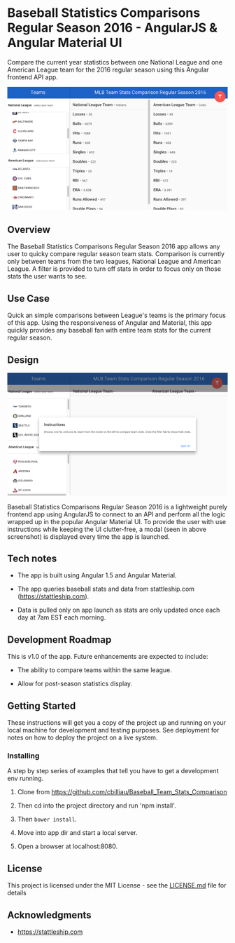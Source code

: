 # Baseball Statistics Comparisons Regular Season 2016 - AngularJS & Angular Material UI

Compare the current year statistics between one National League and one American League team for the 2016 regular season using this Angular frontend API app.

![screenshot](/app/assets/baseball2.png "screenshot")

## Overview

The Baseball Statistics Comparisons Regular Season 2016 app allows any user to quicky compare regular season team stats. Comparison is currently only between teams from the two leagues, National League and American League. A filter is provided to turn off stats in order to focus only on those stats the user wants to see.


## Use Case

Quick an simple comparisons between League's teams is the primary focus of this app. Using the responsiveness of Angular and Material, this app quickly provides any baseball fan with entire team stats for the current regular season.


## Design

![screenshot](/app/assets/baseball1.png "screenshot")

Baseball Statistics Comparisons Regular Season 2016 is a lightweight purely frontend app using AngularJS to connect to an API and perform all the logic wrapped up in the popular Angular Material UI. To provide the user with use instructions while keeping the UI clutter-free, a modal (seen in above screenshot) is displayed every time the app is launched.


## Tech notes

* The app is built using Angular 1.5 and Angular Material.

* The app queries baseball stats and data from stattleship.com (https://stattleship.com).

* Data is pulled only on app launch as stats are only updated once each day at 7am EST each morning.


## Development Roadmap

This is v1.0 of the app. Future enhancements are expected to include:

* The ability to compare teams within the same league.

* Allow for post-season statistics display.


## Getting Started

These instructions will get you a copy of the project up and running on your local machine for development and testing purposes. See deployment for notes on how to deploy the project on a live system.


### Installing

A step by step series of examples that tell you have to get a development env running.

1. Clone from https://github.com/cbilliau/Baseball_Team_Stats_Comparison

2. Then cd into the project directory and run 'npm install'.

3. Then `bower install`.

4. Move into app dir and start a local server.

5. Open a browser at localhost:8080.


## License

This project is licensed under the MIT License - see the [LICENSE.md](LICENSE.md) file for details

## Acknowledgments

* https://stattleship.com
